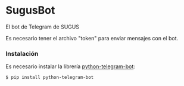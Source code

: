 # SugusBot
El bot de Telegram de SUGUS

Es necesario tener el archivo "token" para enviar mensajes con el bot.

### Instalación ###
Es necesario instalar la librería [python-telegram-bot](https://github.com/leandrotoledo/python-telegram-bot):

    $ pip install python-telegram-bot
